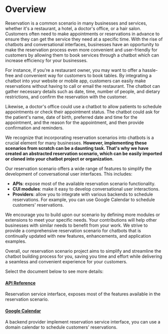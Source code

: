 # Overview
Reservation is a common scenario in many businesses and services, whether it's a restaurant, a hotel, a doctor's office, or a hair salon. Customers often need to make appointments or reservations in advance to ensure they can get the service they need at a specific time. With the rise of chatbots and conversational interfaces, businesses have an opportunity to make the reservation process even more convenient and user-friendly for customers by allowing them to book services through a chatbot which can increase efficiency for your businesses.

For instance, if you're a restaurant owner, you may want to offer a hassle-free and convenient way for customers to book tables. By integrating a chatbot into your website or mobile app, customers can easily make reservations without having to call or email the restaurant. The chatbot can gather necessary details such as date, time, number of people, and dietary restrictions, and confirm the reservation with the customer.

Likewise, a doctor's office could use a chatbot to allow patients to schedule appointments or check their appointment status. The chatbot could ask for the patient's name, date of birth, preferred date and time for the appointment, and the reason for the appointment, and then provide confirmation and reminders.

We recognize that incorporating reservation scenarios into chatbots is a crucial element for many businesses. **However, implementing these scenarios from scratch can be a daunting task. That's why we have created an abstracted reservation scenario, which can be easily imported or cloned into your chatbot project or organization**. 

Our reservation scenario offers a wide range of features to simplify the development of conversational user interfaces. This includes: 
- **APIs**: expose most of the available reservation scenario functionality.
- **CUI modules**: make it easy to develop conversational user interactions. 
- **Providers**: allow you to integrate with various backends to schedule reservations. For example, you can use Google Calendar to schedule customers' reservations.

We encourage you to build upon our scenario by defining more modules or extensions to meet your specific needs. Your contributions will help other businesses with similar needs to benefit from your work. We strive to provide a comprehensive reservation scenario for chatbots that is continually updated with new features, enhancements, and application examples.

Overall, our reservation scenario project aims to simplify and streamline the chatbot building process for you, saving you time and effort while delivering a seamless and convenient experience for your customers.

Select the document below to see more details:

#### [API Reference](reservation-api.md)
Reservation service interface, exposes most of the features available in the reservation scenario.

#### [Google Calendar](google-calendar-reservation.md)
A backend provider implement reservation service interface, you can use a domain calendar to schedule customers' reservations.
